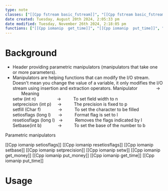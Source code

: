 ```yaml
---
type: note
classes: ["[[Cpp fstream basic_fstream]]", "[[Cpp fstream basic_fstream]]", "[[Cpp fstream basic_ifstream]]", "[[Cpp fstream basic_ofstream]]", "[[Cpp fstream filebuf]]", "[[Cpp fstream filebuf]]", "[[Cpp fstream fstream]]", "[[Cpp fstream ifstream]]", "[[Cpp fstream wfstream]]", "[[Cpp fstream wifstream]]", "[[Cpp fstream wofstream]]", "[[Cpp.fstream.ofstream]]"]
date created: Tuesday, August 20th 2024, 2:05:33 pm
date modified: Tuesday, November 26th 2024, 2:18:05 pm
functions: ["[[Cpp iomanip  get_time]]", "[[Cpp iomanip  put_time]]", "[[Cpp iomanip get_money]]", "[[Cpp iomanip put_money]]", "[[Cpp iomanip resetiosflags]]", "[[Cpp iomanip setbase]]", "[[Cpp iomanip setiosflags]]", "[[Cpp iomanip setprecision]]", "[[Cpp iomanip setw]]"]
---
```

# Background
- Header providing parametric manipulators (manipulators that take one or more parameters). 
- Manipulators are helping functions that can modify the I/O stream. Doesn't mean you change the value of a variable, it only modifies the I/O stream using insertion and extraction operators. 
Manipulator               ->          Meaning  
setw (int n)                 ->          To set field width to n  
setprecision (int p)     ->          The precision is fixed to p  
setfill (Char f)              ->          To set the character to be filled  
setiosflags (long l)      ->          Format flag is set to l  
resetiosflags (long l)   ->          Removes the flags indicated by l  
Setbase(int b)             ->          To set the base of the number to b

Parametric manipulators

[[Cpp iomanip setiosflags]]
[[Cpp iomanip resetiosflags]]
[[Cpp iomanip setbase]]
[[Cpp iomanip setprecision]]
[[Cpp iomanip setw]]
[[Cpp iomanip get_money]]
[[Cpp iomanip put_money]]
[[Cpp iomanip  get_time]]
[[Cpp iomanip  put_time]]

# Usage